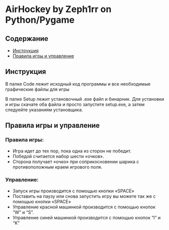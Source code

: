 # AirHockey by Zeph1rr on Python/Pygame


## Содержание
 - [Инструкция](/#Инструкция)
 - [Правила игры и управление](/#Правила)
 

## Инструкция

  В папке Code лежит исходный код программы и все необходимые графические файлы для игры

  В папке Setup лежит установочный .exe файл и бинарник. Для установки и игры скачате оба файла и просто запустите setup.exe, а затем следуейте указаниям установщика.

## Правила игры и управление

### Правила игры:
  - Игра идет до тех пор, пока одна из сторон не победит.
  - Победой считается набор шести «очков».
  - Сторона получает «очко» при соприкосновении шарика с противоположным краем игрового поля.
### Управление:
  - Запуск игры производится с помощью кнопки «SPACE»
  - Поставить на паузу или снова запустить игру вы можете так же с помощью кнопки «SPACE»
  - Управление красной машинкой производится с помощью кнопок “W” и “S”.
  - Управление синей машинкой производится с помощью кнопок “I” и “K”


